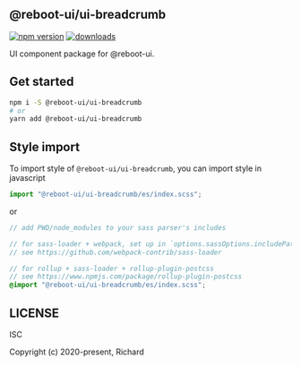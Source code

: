 ## @reboot-ui/ui-breadcrumb

[![npm version](https://img.shields.io/npm/v/@reboot-ui/ui-breadcrumb.svg)](https://www.npmjs.org/package/@reboot-ui/ui-breadcrumb)
[![downloads](https://img.shields.io/npm/dm/@reboot-ui/ui-breadcrumb.svg)](https://www.npmjs.org/package/@reboot-ui/ui-breadcrumb)

UI component package for @reboot-ui.

## Get started

```bash
npm i -S @reboot-ui/ui-breadcrumb
# or
yarn add @reboot-ui/ui-breadcrumb
```

## Style import

To import style of `@reboot-ui/ui-breadcrumb`, you can import style in javascript

```js
import "@reboot-ui/ui-breadcrumb/es/index.scss";
```

or

```scss
// add PWD/node_modules to your sass parser's includes

// for sass-loader + webpack, set up in `options.sassOptions.includePaths`,
// see https://github.com/webpack-contrib/sass-loader

// for rollup + sass-loader + rollup-plugin-postcss
// see https://www.npmjs.com/package/rollup-plugin-postcss
@import "@reboot-ui/ui-breadcrumb/es/index.scss";
```
## LICENSE

ISC

Copyright (c) 2020-present, Richard
